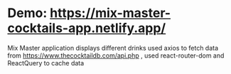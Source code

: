 # Demo: https://mix-master-cocktails-app.netlify.app/

Mix Master application displays different drinks used axios to fetch data from https://www.thecocktaildb.com/api.php  , used react-router-dom and ReactQuery to cache data
